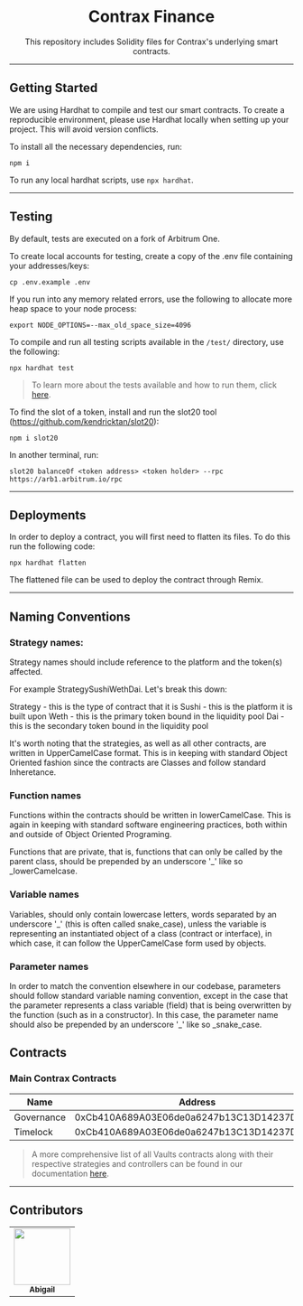 <div align="center">
<h1>Contrax Finance</h1>

<p>This repository includes Solidity files for Contrax's underlying smart contracts.</p>
</div>

---

## Getting Started

We are using Hardhat to compile and test our smart contracts. 
To create a reproducible environment, please use Hardhat locally when setting up your project. This will avoid version conflicts. 

To install all the necessary dependencies, run: 

```shell
npm i 
```

To run any local hardhat scripts, use `npx hardhat`. 

--- 

## Testing

By default, tests are executed on a fork of Arbitrum One. 

To create local accounts for testing, create a copy of the .env file containing your addresses/keys: 

```shell 
cp .env.example .env
```

If you run into any memory related errors, use the following to allocate more heap space to your node process:

```
export NODE_OPTIONS=--max_old_space_size=4096
```

To compile and run all testing scripts available in the `/test/` directory, use the following:

```shell
npx hardhat test
```

> To learn more about the tests available and how to run them, click [here](test/README.md).

To find the slot of a token, install and run the slot20 tool (https://github.com/kendricktan/slot20):

```
npm i slot20
```
In another terminal, run:

```
slot20 balanceOf <token address> <token holder> --rpc https://arb1.arbitrum.io/rpc
```

--- 
## Deployments

In order to deploy a contract, you will first need to flatten its files. To do this run the following code:

```shell 
npx hardhat flatten
```

The flattened file can be used to deploy the contract through Remix. 

---

## Naming Conventions

### Strategy names:
Strategy names should include reference to the platform and the token(s) affected. 

For example StrategySushiWethDai.
Let's break this down:

Strategy - this is the type of contract that it is
Sushi - this is the platform it is built upon
Weth - this is the primary token bound in the liquidity pool
Dai - this is the secondary token bound in the liquidity pool

It's worth noting that the strategies, as well as all other contracts, are written in UpperCamelCase format. This is in keeping with standard Object Oriented fashion since the contracts are Classes and follow standard Inheretance.

### Function names
Functions within the contracts should be written in lowerCamelCase. This is again in keeping with standard software engineering practices, both within and outside of Object Oriented Programing. 

Functions that are private, that is, functions that can only be called by the parent class, should be prepended by an underscore '_' like so _lowerCamelcase.

### Variable names
Variables, should only contain lowercase letters, words separated by an underscore '_' (this is often called snake_case), unless the variable is representing an instantiated object of a class (contract or interface), in which case, it can follow the UpperCamelCase form used by objects.

### Parameter names
In order to match the convention elsewhere in our codebase, parameters should follow standard variable naming convention, except in the case that the parameter represents a class variable (field) that is being overwritten by the function (such as in a constructor). In this case, the parameter name should also be prepended by an underscore '_' like so _snake_case. 


## Contracts

### Main Contrax Contracts
Name | Address
--- | ---
Governance | 0xCb410A689A03E06de0a6247b13C13D14237DecC8
Timelock | 0xCb410A689A03E06de0a6247b13C13D14237DecC8

> A more comprehensive list of all Vaults contracts along with their respective strategies and controllers can be found in our documentation [here](https://docs.contrax.finance/introduction).

---

## Contributors

<!-- prettier-ignore-start -->
<!-- markdownlint-disable -->
<table>
  <tr>
      <td align="center"><a href="https://github.com/AbigailTCameron"><img src="https://avatars.githubusercontent.com/u/75511255?v=4" width="100px;" alt=""/><br /><sub><b>Abigail</b></sub></a></td>
  </tr>
</table>

<!-- markdownlint-restore -->
<!-- prettier-ignore-end -->